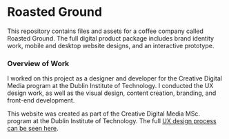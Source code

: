 
Roasted Ground
====================

This repository contains files and assets for a coffee company called Roasted Ground. The full digital product package includes brand identity work, mobile and desktop website designs, and an interactive prototype. 

### Overview of Work

I worked on this project as a designer and developer for the Creative Digital Media program at the Dublin Institute of Technology. I conducted the UX design work, as well as the visual design, content creation, branding, and front-end development.

This website was created as part of the Creative Digital Media MSc. program at the Dublin Institute of Technology. The full [UX design process can be seen here](http://www.sanettetanaka.com/#/roasted-ground/).

